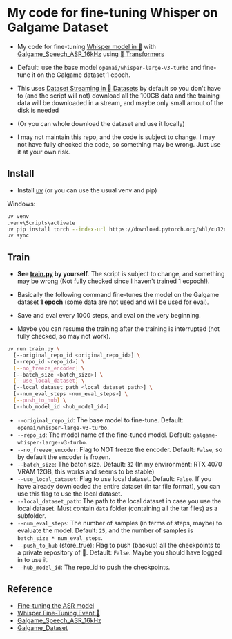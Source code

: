# My code for fine-tuning Whisper on Galgame Dataset

- My code for fine-tuning [Whisper model in 🤗](https://huggingface.co/models?other=whisper) with [Galgame_Speech_ASR_16kHz](https://huggingface.co/datasets/litagin/Galgame_Speech_ASR_16kHz) using [🤗 Transformers](https://huggingface.co/docs/transformers/en/index)

- Default: use the base model `openai/whisper-large-v3-turbo` and fine-tune it on the Galgame dataset 1 epoch.

- This uses [Dataset Streaming in 🤗 Datasets](https://huggingface.co/docs/datasets/en/stream) by default so you don't have to (and the script will not) download all the 100GB data and the training data will be downloaded in a stream, and maybe only small amout of the disk is needed

- (Or you can whole download the dataset and use it locally)

- I may not maintain this repo, and the code is subject to change. I may not have fully checked the code, so something may be wrong. Just use it at your own risk.


## Install

- Install [uv](https://docs.astral.sh/uv/) (or you can use the usual venv and pip)

Windows:
```bash
uv venv
.venv\Scripts\activate
uv pip install torch --index-url https://download.pytorch.org/whl/cu124
uv sync
```

## Train

- **See [train.py](train.py) by yourself**. The script is subject to change, and something may be wrong (Not fully checked since I haven't trained 1 ecpoch!).

- Basically the following command fine-tunes the model on the Galgame dataset **1 epoch** (some data are not used and will be used for eval).

- Save and eval every 1000 steps, and eval on the very beginning.

- Maybe you can resume the training after the training is interrupted (not fully checked, so may not work).

```bash
uv run train.py \
  [--original_repo_id <original_repo_id>] \
  [--repo_id <repo_id>] \
  [--no_freeze_encoder] \
  [--batch_size <batch_size>] \
  [--use_local_dataset] \
  [--local_dataset_path <local_dataset_path>] \
  [--num_eval_steps <num_eval_steps>] \
  [--push_to_hub] \
  [--hub_model_id <hub_model_id>]
```

- `--original_repo_id`: The base model to fine-tune. Default: `openai/whisper-large-v3-turbo`.
- `--repo_id`: The model name of the fine-tuned model. Default: `galgame-whisper-large-v3-turbo`.
- `--no_freeze_encoder`: Flag to NOT freeze the encoder. Default: `False`, so by default the encoder is frozen.
- `--batch_size`: The batch size. Default: `32` (In my environment: RTX 4070 VRAM 12GB, this works and seems to be stable)
- `--use_local_dataset`: Flag to use local dataset. Default: `False`. If you have already downloaded the entire dataset (in tar file format), you can use this flag to use the local dataset.
- `--local_dataset_path`: The path to the local dataset in case you use the local dataset. Must contain `data` folder (containing all the tar files) as a subfolder.
- `--num_eval_steps`: The number of samples (in terms of steps, maybe) to evaluate the model. Default: `25`, and the number of samples is `batch_size * num_eval_steps`.
- `--push_to_hub` (store_true): Flag to push (backup) all the checkpoints to a private repository of 🤗. Default: `False`. Maybe you should have logged in to use it.
- `--hub_model_id`: The repo_id to push the checkpoints.

## Reference

- [Fine-tuning the ASR model](https://huggingface.co/learn/audio-course/en/chapter5/fine-tuning)
- [Whisper Fine-Tuning Event 🤗](https://github.com/huggingface/community-events/tree/main/whisper-fine-tuning-event)
- [Galgame_Speech_ASR_16kHz](https://huggingface.co/datasets/litagin/Galgame_Speech_ASR_16kHz)
- [Galgame_Dataset](https://huggingface.co/datasets/OOPPEENN/Galgame_Dataset)